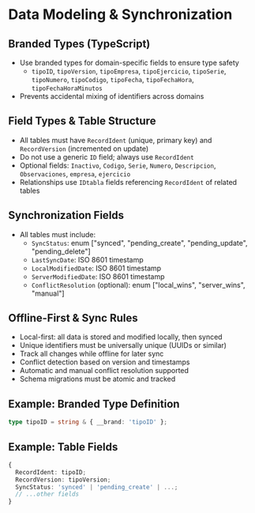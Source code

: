 # Data Modeling & Synchronization

## Branded Types (TypeScript)
- Use branded types for domain-specific fields to ensure type safety
  - `tipoID`, `tipoVersion`, `tipoEmpresa`, `tipoEjercicio`, `tipoSerie`, `tipoNumero`, `tipoCodigo`, `tipoFecha`, `tipoFechaHora`, `tipoFechaHoraMinutos`
- Prevents accidental mixing of identifiers across domains

## Field Types & Table Structure
- All tables must have `RecordIdent` (unique, primary key) and `RecordVersion` (incremented on update)
- Do not use a generic `ID` field; always use `RecordIdent`
- Optional fields: `Inactivo`, `Codigo`, `Serie`, `Numero`, `Descripcion`, `Observaciones`, `empresa`, `ejercicio`
- Relationships use `IDtabla` fields referencing `RecordIdent` of related tables

## Synchronization Fields
- All tables must include:
  - `SyncStatus`: enum ["synced", "pending_create", "pending_update", "pending_delete"]
  - `LastSyncDate`: ISO 8601 timestamp
  - `LocalModifiedDate`: ISO 8601 timestamp
  - `ServerModifiedDate`: ISO 8601 timestamp
  - `ConflictResolution` (optional): enum ["local_wins", "server_wins", "manual"]

## Offline-First & Sync Rules
- Local-first: all data is stored and modified locally, then synced
- Unique identifiers must be universally unique (UUIDs or similar)
- Track all changes while offline for later sync
- Conflict detection based on version and timestamps
- Automatic and manual conflict resolution supported
- Schema migrations must be atomic and tracked

## Example: Branded Type Definition
```typescript
type tipoID = string & { __brand: 'tipoID' };
```

## Example: Table Fields
```typescript
{
  RecordIdent: tipoID;
  RecordVersion: tipoVersion;
  SyncStatus: 'synced' | 'pending_create' | ...;
  // ...other fields
}
``` 